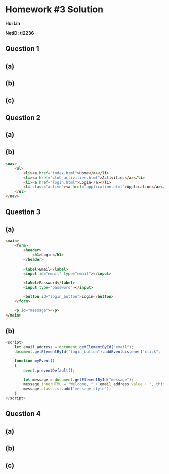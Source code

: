 # Homework #3 Solution
**Hui Lin**

**NetID: ti2236**

## Question 1
## (a)
## (b)
## (c)

## Question 2
## (a)
## (b)
``` html
<nav>
    <ul>
        <li><a href="index.html">Home</a></li>
        <li><a href="club_activities.html">Activities</a></li>
        <li><a href="login.html">Login</a></li>
        <li class="active"><a href="application.html">Application</a></li>
    </ul>
</nav>
```

## Question 3
## (a)
``` html
<main>
    <form>
        <header>
            <h1>Login</h1>
        </header>
        
        <label>Email</label>
        <input id="email" type="email"></input>

        <label>Password</label>
        <input type="password"></input>

        <button id="login_button">Login</button>
    </form>

    <p id="message"></p>
</main>
```
## (b)
``` javascript
<script>
    let email_address = document.getElementById("email");
    document.getElementById("login_button").addEventListener("click", myEvent);

    function myEvent()
    {
        event.preventDefault();

        let message = document.getElementById("message");
        message.innerHTML = "Welcome, " + email_address.value + ", this site is currently under construction";
        message.classList.add("message_style");
    }
</script>
```

## Question 4
## (a)
## (b)
## (c)
